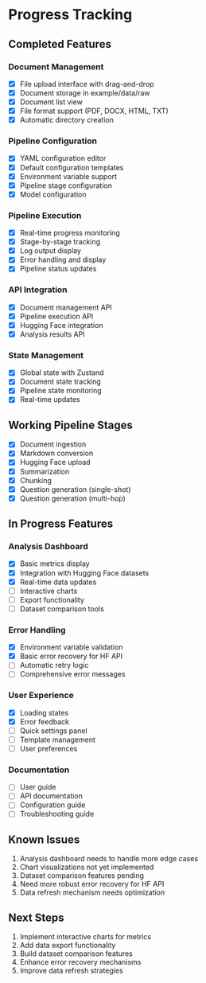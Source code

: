 
# Progress Tracking

## Completed Features

### Document Management
- [x] File upload interface with drag-and-drop
- [x] Document storage in example/data/raw
- [x] Document list view
- [x] File format support (PDF, DOCX, HTML, TXT)
- [x] Automatic directory creation

### Pipeline Configuration
- [x] YAML configuration editor
- [x] Default configuration templates
- [x] Environment variable support
- [x] Pipeline stage configuration
- [x] Model configuration

### Pipeline Execution
- [x] Real-time progress monitoring
- [x] Stage-by-stage tracking
- [x] Log output display
- [x] Error handling and display
- [x] Pipeline status updates

### API Integration
- [x] Document management API
- [x] Pipeline execution API
- [x] Hugging Face integration
- [x] Analysis results API

### State Management
- [x] Global state with Zustand
- [x] Document state tracking
- [x] Pipeline state monitoring
- [x] Real-time updates

## Working Pipeline Stages
- [x] Document ingestion
- [x] Markdown conversion
- [x] Hugging Face upload
- [x] Summarization
- [x] Chunking
- [x] Question generation (single-shot)
- [x] Question generation (multi-hop)

## In Progress Features

### Analysis Dashboard
- [x] Basic metrics display
- [x] Integration with Hugging Face datasets
- [x] Real-time data updates
- [ ] Interactive charts
- [ ] Export functionality
- [ ] Dataset comparison tools

### Error Handling
- [x] Environment variable validation
- [x] Basic error recovery for HF API
- [ ] Automatic retry logic
- [ ] Comprehensive error messages

### User Experience
- [x] Loading states
- [x] Error feedback
- [ ] Quick settings panel
- [ ] Template management
- [ ] User preferences

### Documentation
- [ ] User guide
- [ ] API documentation
- [ ] Configuration guide
- [ ] Troubleshooting guide

## Known Issues
1. Analysis dashboard needs to handle more edge cases
2. Chart visualizations not yet implemented
3. Dataset comparison features pending
4. Need more robust error recovery for HF API
5. Data refresh mechanism needs optimization

## Next Steps
1. Implement interactive charts for metrics
2. Add data export functionality
3. Build dataset comparison features
4. Enhance error recovery mechanisms
5. Improve data refresh strategies